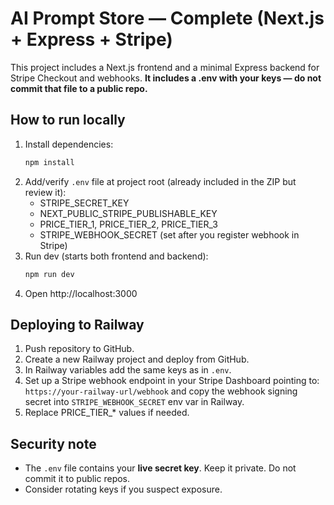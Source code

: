 # AI Prompt Store — Complete (Next.js + Express + Stripe)

This project includes a Next.js frontend and a minimal Express backend for Stripe Checkout and webhooks.
**It includes a .env with your keys — do not commit that file to a public repo.**

## How to run locally
1. Install dependencies:
   ```bash
   npm install
   ```
2. Add/verify `.env` file at project root (already included in the ZIP but review it):
   - STRIPE_SECRET_KEY
   - NEXT_PUBLIC_STRIPE_PUBLISHABLE_KEY
   - PRICE_TIER_1, PRICE_TIER_2, PRICE_TIER_3
   - STRIPE_WEBHOOK_SECRET (set after you register webhook in Stripe)
3. Run dev (starts both frontend and backend):
   ```bash
   npm run dev
   ```
4. Open http://localhost:3000

## Deploying to Railway
1. Push repository to GitHub.
2. Create a new Railway project and deploy from GitHub.
3. In Railway variables add the same keys as in `.env`.
4. Set up a Stripe webhook endpoint in your Stripe Dashboard pointing to:
   `https://your-railway-url/webhook` and copy the webhook signing secret into `STRIPE_WEBHOOK_SECRET` env var in Railway.
5. Replace PRICE_TIER_* values if needed.

## Security note
- The `.env` file contains your **live secret key**. Keep it private. Do not commit it to public repos.
- Consider rotating keys if you suspect exposure.
